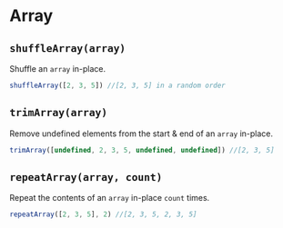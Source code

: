 # Array

## `shuffleArray(array)`
Shuffle an `array` in-place.
```javascript
shuffleArray([2, 3, 5]) //[2, 3, 5] in a random order
```

## `trimArray(array)`
Remove undefined elements from the start & end of an `array` in-place.
```javascript
trimArray([undefined, 2, 3, 5, undefined, undefined]) //[2, 3, 5]
```

## `repeatArray(array, count)`
Repeat the contents of an `array` in-place `count` times.
```javascript
repeatArray([2, 3, 5], 2) //[2, 3, 5, 2, 3, 5]
```